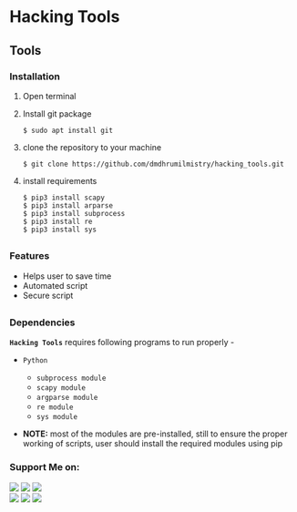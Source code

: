 # Hacking Tools

## Tools 


### Installation

1. Open terminal

2. Install git package
   ```
   $ sudo apt install git
   ```
   
3. clone the repository to your machine
   ```
   $ git clone https://github.com/dmdhrumilmistry/hacking_tools.git
   ```
  
4. install requirements
   ```
   $ pip3 install scapy
   $ pip3 install arparse
   $ pip3 install subprocess
   $ pip3 install re
   $ pip3 install sys
   ```
##


### Features

   - Helps user to save time
   - Automated script
   - Secure script

##


### Dependencies

   **`Hacking Tools`** requires following programs to run properly -
   - `Python`
      - `subprocess module`
      - `scapy module`
      - `argparse module`
      - `re module`
      - `sys module`
   
   - <strong>NOTE:</strong> most of the modules are pre-installed, still to ensure the proper working of scripts, user should install the required modules using pip
      
      
      
   
  <!-- All the dependencies will be installed automatically when you run install.py script-->  
 
 ### Support Me on:
  
  <p align ="left">
    <a href = "https://github.com/dmdhrumilmistry" target="_blank"><img src = "https://img.shields.io/badge/Github-dmdhrumilmistry-333"></a>
    <a href = "https://www.instagram.com/dmdhrumilmistry/" target="_blank"><img src = "https://img.shields.io/badge/Instagram-dmdhrumilmistry-833ab4"></a>
    <a href = "https://twitter.com/dmdhrumilmistry" target="_blank"><img src = "https://img.shields.io/badge/Twitter-dmdhrumilmistry-4078c0"></a><br>
    <a href = "https://dhrumilmistrywrites.blogspot.com/" target="_blank"><img src = "https://img.shields.io/badge/YouTube-Dhrumil%20Mistry-critical"></a>
    <a href = "https://www.youtube.com/channel/UChbjrRvbzgY3BIomUI55XDQ" target="_blank"><img src = "https://img.shields.io/badge/Blog-Dhrumil%20Mistry-bd2c00"></a>
    <a href = "https://www.linkedin.com/in/dhrumil-mistry-312966192/" target="_blank"><img src = "https://img.shields.io/badge/LinkedIn-Dhrumil%20Mistry-4078c0"></a><br>
    
   </p>
  
